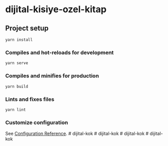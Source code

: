 # dijital-kisiye-ozel-kitap

## Project setup
```
yarn install
```

### Compiles and hot-reloads for development
```
yarn serve
```

### Compiles and minifies for production
```
yarn build
```

### Lints and fixes files
```
yarn lint
```

### Customize configuration
See [Configuration Reference](https://cli.vuejs.org/config/).
#   d i j i t a l - k o k  
 #   d i j i t a l - k o k  
 #   d i j i t a l - k o k  
 #   d i j i t a l - k o k  
 